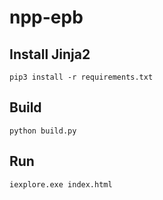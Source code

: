 # npp-epb

## Install Jinja2

    pip3 install -r requirements.txt

## Build

    python build.py

## Run

    iexplore.exe index.html
